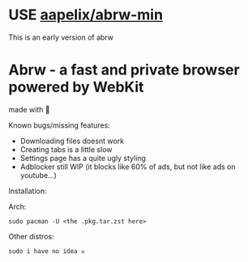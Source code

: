 # USE [aapelix/abrw-min](https://github.com/aapelix/abrw-min)
This is an early version of abrw

# Abrw - a fast and private browser powered by WebKit
made with 🦀

Known bugs/missing features:
- Downloading files doesnt work
- Creating tabs is a little slow
- Settings page has a quite ugly styling
- Adblocker still WIP (it blocks like 60% of ads, but not like ads on youtube...)

Installation:

Arch:
```
sudo pacman -U <the .pkg.tar.zst here>
```

Other distros:
```
sudo i have no idea ☠️
```
